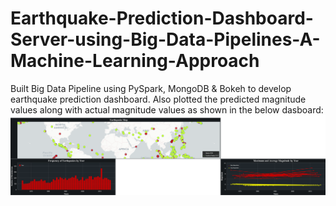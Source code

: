 # Earthquake-Prediction-Dashboard-Server-using-Big-Data-Pipelines-A-Machine-Learning-Approach
 Built Big Data Pipeline using PySpark, MongoDB & Bokeh to develop earthquake prediction dashboard.
 Also plotted the predicted magnitude values along with actual magnitude values as shown in the below dasboard:
 ![](Dashboard_Plots.png)
